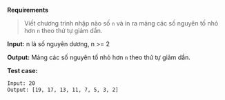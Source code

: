 **Requirements**
> Viết chương trình nhập nào số `n` và in ra mảng các số nguyên tố nhỏ hơn `n` theo thứ tự giảm dần.

**Input:** n là số nguyên dương, n >= 2

**Output:** Mảng các số nguyên tố nhỏ hơn `n` theo thứ tự giảm dần.

**Test case:**

```bash
Input: 20
Output: [19, 17, 13, 11, 7, 5, 3, 2]
```